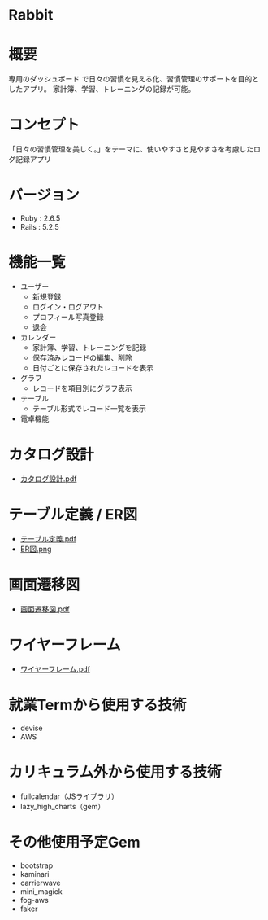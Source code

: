 # Rabbit

# 概要
専用のダッシュボード で日々の習慣を見える化、習慣管理のサポートを目的としたアプリ。
家計簿、学習、トレーニングの記録が可能。

# コンセプト
「日々の習慣管理を美しく。」をテーマに、使いやすさと見やすさを考慮したログ記録アプリ

# バージョン
* Ruby : 2.6.5<br>
* Rails : 5.2.5

# 機能一覧
* ユーザー
  * 新規登録
  * ログイン・ログアウト
  * プロフィール写真登録
  * 退会
* カレンダー
  * 家計簿、学習、トレーニングを記録
  * 保存済みレコードの編集、削除
  * 日付ごとに保存されたレコードを表示
* グラフ
  * レコードを項目別にグラフ表示
* テーブル
  * テーブル形式でレコード一覧を表示
* 電卓機能

# カタログ設計
* [カタログ設計.pdf](/docs/カタログ設計.pdf)

# テーブル定義 / ER図
* [テーブル定義.pdf](/docs/テーブル定義.pdf)<br>
* [ER図.png](/docs/ER図.png)

# 画面遷移図
* [画面遷移図.pdf](/docs/画面遷移図.pdf)

# ワイヤーフレーム
* [ワイヤーフレーム.pdf](/docs/ワイヤーフレーム.pdf)

# 就業Termから使用する技術
* devise
* AWS

# カリキュラム外から使用する技術
* fullcalendar（JSライブラリ）
* lazy_high_charts（gem）

# その他使用予定Gem
  * bootstrap
  * kaminari
  * carrierwave
  * mini_magick
  * fog-aws
  * faker